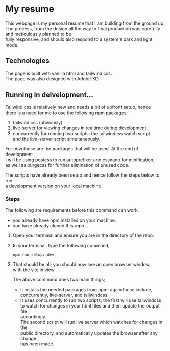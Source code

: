 # My resume

This webpage is my personal resume that I am building from the ground up.  
The process, from the design all the way to final production was carefully and meticulously planned to be  
fully responsive, and should also respond to a system's dark and light mode.

## Technologies

The page is built with vanilla html and tailwind css.  
The page was also designed with Adobe XD.

## Running in delvelopment...

Tailwind css is relatively new and needs a bit of upfront setup, hence  
there is a need for me to use the following npm packages:

1. tailwind css (obviously)
2. live-server for viewing changes in realtime during development.
3. concurrently for running two scripts: the tailwindcss watch script  
   and the live-server script simultaneously.

For now these are the packages that will be used. At the end of development  
I will be using postcss to run autoprefixer and cssnano for minification,  
as well as purgecss for further elimination of unused code.

The scripts have already been setup and hence follow the steps below to run  
a development version on your local machine.

### Steps

The following are requirements before this command can work.

- you already have npm installed on your machine.
- you have already cloned this repo...

1. Open your terminal and ensure you are in the directory of the repo.
2. In your terminal, type the following command;

   ```
   npm run setup::dev
   ```

3. That should be all; you should now see an open browser window,  
   with the site in view.

   The above command does two main things;

   - it installs the needed packages from npm: again these include,  
     concurrently, live-server, and tailwindcss
   - It uses concurrently to run two scripts; the first will use tailwindcss  
     to watch for changes in your html files and then update the output file  
     accordingly.  
     The second script will run live server which watches for changes in the  
     public directory, and automatically updates the browser after any change  
     has been made.
